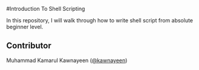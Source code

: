 #Introduction To Shell Scripting

In this repository, I will walk through how to write shell 
script from absolute beginner level.

Contributor
-----------
Muhammad Kamarul Kawnayeen ([@kawnayeen](https://github.com/kawnayeen))